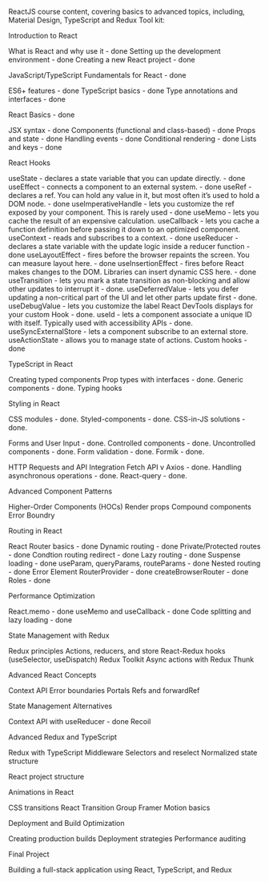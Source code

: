 ReactJS course content, covering basics to advanced topics, including, Material Design, TypeScript and Redux Tool kit:

Introduction to React

What is React and why use it - done
Setting up the development environment - done
Creating a new React project - done


JavaScript/TypeScript Fundamentals for React - done

ES6+ features - done
TypeScript basics - done
Type annotations and interfaces - done


React Basics - done

JSX syntax - done
Components (functional and class-based) - done
Props and state - done
Handling events - done
Conditional rendering - done
Lists and keys - done


React Hooks

useState - declares a state variable that you can update directly. - done
useEffect - connects a component to an external system. - done
useRef - declares a ref. You can hold any value in it, but most often it’s used to hold a DOM node. - done
useImperativeHandle - lets you customize the ref exposed by your component. This is rarely used - done
useMemo - lets you cache the result of an expensive calculation.
useCallback - lets you cache a function definition before passing it down to an optimized component.
useContext - reads and subscribes to a context. - done
useReducer - declares a state variable with the update logic inside a reducer function - done
useLayoutEffect - fires before the browser repaints the screen. You can measure layout here. - done
useInsertionEffect - fires before React makes changes to the DOM. Libraries can insert dynamic CSS here. - done
useTransition - lets you mark a state transition as non-blocking and allow other updates to interrupt it - done.
useDeferredValue - lets you defer updating a non-critical part of the UI and let other parts update first - done.
useDebugValue - lets you customize the label React DevTools displays for your custom Hook - done.
useId - lets a component associate a unique ID with itself. Typically used with accessibility APIs - done.
useSyncExternalStore - lets a component subscribe to an external store.
useActionState - allows you to manage state of actions.
Custom hooks - done


TypeScript in React

Creating typed components
Prop types with interfaces - done.
Generic components - done. <T>
Typing hooks


Styling in React

CSS modules - done.
Styled-components - done.
CSS-in-JS solutions - done.


Forms and User Input - done.
Controlled components - done.
Uncontrolled components - done.
Form validation - done.
Formik - done.

HTTP Requests and API Integration
Fetch API v
Axios - done.
Handling asynchronous operations - done.
React-query - done.

Advanced Component Patterns

Higher-Order Components (HOCs)
Render props
Compound components
Error Boundry

Routing in React

React Router basics - done
Dynamic routing - done
Private/Protected routes - done
Condtion routing redirect - done
Lazy routing - done
Suspense loading  - done
useParam, queryParams, routeParams - done
Nested routing - done
Error Element
RouterProvider - done
createBrowserRouter - done
Roles - done

Performance Optimization

React.memo - done
useMemo and useCallback - done
Code splitting and lazy loading - done

State Management with Redux

Redux principles
Actions, reducers, and store
React-Redux hooks (useSelector, useDispatch)
Redux Toolkit
Async actions with Redux Thunk

Advanced React Concepts

Context API
Error boundaries
Portals
Refs and forwardRef


State Management Alternatives

Context API with useReducer - done
Recoil

Advanced Redux and TypeScript

Redux with TypeScript
Middleware
Selectors and reselect
Normalized state structure

React project structure

Animations in React

CSS transitions
React Transition Group
Framer Motion basics


Deployment and Build Optimization

Creating production builds
Deployment strategies
Performance auditing

Final Project

Building a full-stack application using React, TypeScript, and Redux
